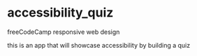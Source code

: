 # accessibility_quiz

freeCodeCamp responsive web design

this is an app that will showcase accessibility by building a quiz
